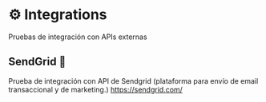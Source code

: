 # :gear: Integrations 

Pruebas de integración con APIs externas

## SendGrid :email:

Prueba de integración con API de Sendgrid (plataforma para envío de email transaccional y de marketing.) https://sendgrid.com/

